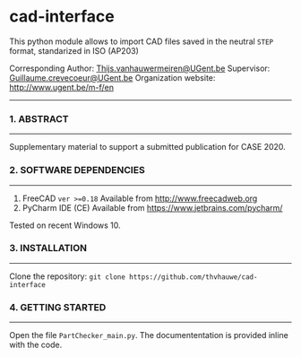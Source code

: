 # cad-interface

This python module allows to import CAD files saved in the neutral `STEP` format, standarized in ISO (AP203)


Corresponding Author: Thijs.vanhauwermeiren@UGent.be
Supervisor: Guillaume.crevecoeur@UGent.be 
Organization website: http://www.ugent.be/m-f/en 

----

### 1. ABSTRACT
----

Supplementary material to support a submitted publication for CASE 2020.

### 2. SOFTWARE DEPENDENCIES
----

1. FreeCAD `ver >=0.18` Available from http://www.freecadweb.org
1. PyCharm IDE (CE) Available from https://www.jetbrains.com/pycharm/

Tested on recent Windows 10.

### 3. INSTALLATION
---------------------------

Clone the repository:
`git clone https://github.com/thvhauwe/cad-interface`

### 4. GETTING STARTED
------------------

Open the file `PartChecker_main.py`. The documententation is provided inline with the code.

